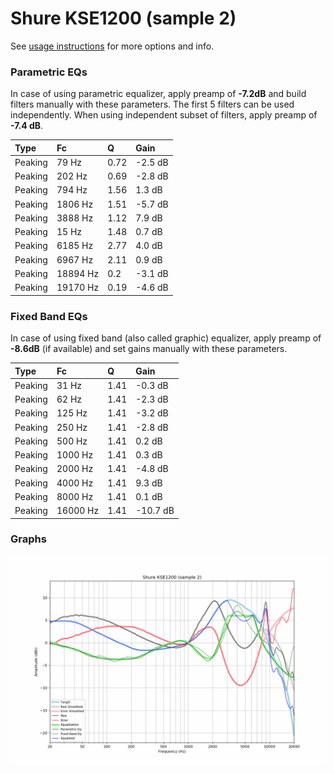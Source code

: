 # Shure KSE1200 (sample 2)
See [usage instructions](https://github.com/jaakkopasanen/AutoEq#usage) for more options and info.

### Parametric EQs
In case of using parametric equalizer, apply preamp of **-7.2dB** and build filters manually
with these parameters. The first 5 filters can be used independently.
When using independent subset of filters, apply preamp of **-7.4 dB**.

| Type    | Fc       |    Q | Gain    |
|:--------|:---------|:-----|:--------|
| Peaking | 79 Hz    | 0.72 | -2.5 dB |
| Peaking | 202 Hz   | 0.69 | -2.8 dB |
| Peaking | 794 Hz   | 1.56 | 1.3 dB  |
| Peaking | 1806 Hz  | 1.51 | -5.7 dB |
| Peaking | 3888 Hz  | 1.12 | 7.9 dB  |
| Peaking | 15 Hz    | 1.48 | 0.7 dB  |
| Peaking | 6185 Hz  | 2.77 | 4.0 dB  |
| Peaking | 6967 Hz  | 2.11 | 0.9 dB  |
| Peaking | 18894 Hz | 0.2  | -3.1 dB |
| Peaking | 19170 Hz | 0.19 | -4.6 dB |

### Fixed Band EQs
In case of using fixed band (also called graphic) equalizer, apply preamp of **-8.6dB**
(if available) and set gains manually with these parameters.

| Type    | Fc       |    Q | Gain     |
|:--------|:---------|:-----|:---------|
| Peaking | 31 Hz    | 1.41 | -0.3 dB  |
| Peaking | 62 Hz    | 1.41 | -2.3 dB  |
| Peaking | 125 Hz   | 1.41 | -3.2 dB  |
| Peaking | 250 Hz   | 1.41 | -2.8 dB  |
| Peaking | 500 Hz   | 1.41 | 0.2 dB   |
| Peaking | 1000 Hz  | 1.41 | 0.3 dB   |
| Peaking | 2000 Hz  | 1.41 | -4.8 dB  |
| Peaking | 4000 Hz  | 1.41 | 9.3 dB   |
| Peaking | 8000 Hz  | 1.41 | 0.1 dB   |
| Peaking | 16000 Hz | 1.41 | -10.7 dB |

### Graphs
![](./Shure%20KSE1200%20(sample%202).png)